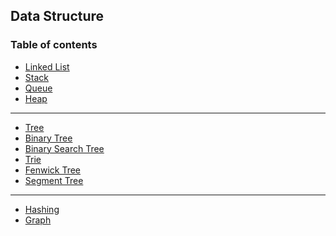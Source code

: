 ## Data Structure

### Table of contents
- [Linked List](linked.list.md)
- [Stack]()
- [Queue]()
- [Heap]()
---
- [Tree]()
- [Binary Tree]()
- [Binary Search Tree]()
- [Trie]()
- [Fenwick Tree]()
- [Segment Tree]()
---
- [Hashing]()
- [Graph]()
